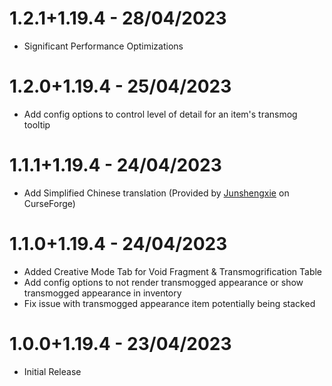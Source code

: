 # 1.2.1+1.19.4 - 28/04/2023
- Significant Performance Optimizations

# 1.2.0+1.19.4 - 25/04/2023
- Add config options to control level of detail for an item's transmog tooltip

# 1.1.1+1.19.4 - 24/04/2023
- Add Simplified Chinese translation (Provided by [Junshengxie](https://curseforge.com/members/junshengxie/projects) on CurseForge) 

# 1.1.0+1.19.4 - 24/04/2023
- Added Creative Mode Tab for Void Fragment & Transmogrification Table
- Add config options to not render transmogged appearance or show transmogged appearance in inventory
- Fix issue with transmogged appearance item potentially being stacked

# 1.0.0+1.19.4 - 23/04/2023
- Initial Release
